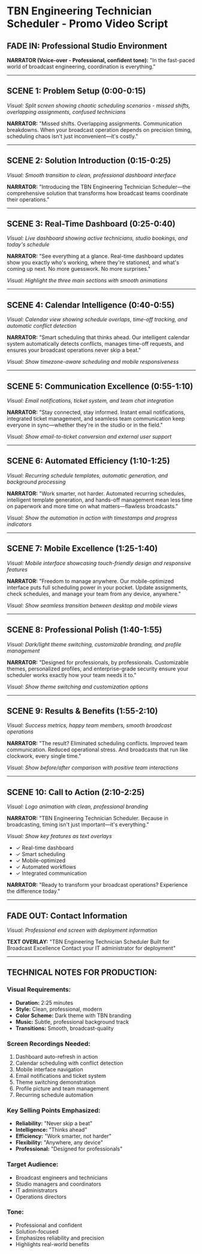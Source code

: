 # TBN Engineering Technician Scheduler - Promo Video Script

## **FADE IN: Professional Studio Environment**

**NARRATOR (Voice-over - Professional, confident tone):**
"In the fast-paced world of broadcast engineering, coordination is everything."

---

## **SCENE 1: Problem Setup (0:00-0:15)**
*Visual: Split screen showing chaotic scheduling scenarios - missed shifts, overlapping assignments, confused technicians*

**NARRATOR:**
"Missed shifts. Overlapping assignments. Communication breakdowns. When your broadcast operation depends on precision timing, scheduling chaos isn't just inconvenient—it's costly."

---

## **SCENE 2: Solution Introduction (0:15-0:25)**
*Visual: Smooth transition to clean, professional dashboard interface*

**NARRATOR:**
"Introducing the TBN Engineering Technician Scheduler—the comprehensive solution that transforms how broadcast teams coordinate their operations."

---

## **SCENE 3: Real-Time Dashboard (0:25-0:40)**
*Visual: Live dashboard showing active technicians, studio bookings, and today's schedule*

**NARRATOR:**
"See everything at a glance. Real-time dashboard updates show you exactly who's working, where they're stationed, and what's coming up next. No more guesswork. No more surprises."

*Visual: Highlight the three main sections with smooth animations*

---

## **SCENE 4: Calendar Intelligence (0:40-0:55)**
*Visual: Calendar view showing schedule overlaps, time-off tracking, and automatic conflict detection*

**NARRATOR:**
"Smart scheduling that thinks ahead. Our intelligent calendar system automatically detects conflicts, manages time-off requests, and ensures your broadcast operations never skip a beat."

*Visual: Show timezone-aware scheduling and mobile responsiveness*

---

## **SCENE 5: Communication Excellence (0:55-1:10)**
*Visual: Email notifications, ticket system, and team chat integration*

**NARRATOR:**
"Stay connected, stay informed. Instant email notifications, integrated ticket management, and seamless team communication keep everyone in sync—whether they're in the studio or in the field."

*Visual: Show email-to-ticket conversion and external user support*

---

## **SCENE 6: Automated Efficiency (1:10-1:25)**
*Visual: Recurring schedule templates, automatic generation, and background processing*

**NARRATOR:**
"Work smarter, not harder. Automated recurring schedules, intelligent template generation, and hands-off management mean less time on paperwork and more time on what matters—flawless broadcasts."

*Visual: Show the automation in action with timestamps and progress indicators*

---

## **SCENE 7: Mobile Excellence (1:25-1:40)**
*Visual: Mobile interface showcasing touch-friendly design and responsive features*

**NARRATOR:**
"Freedom to manage anywhere. Our mobile-optimized interface puts full scheduling power in your pocket. Update assignments, check schedules, and manage your team from any device, anywhere."

*Visual: Show seamless transition between desktop and mobile views*

---

## **SCENE 8: Professional Polish (1:40-1:55)**
*Visual: Dark/light theme switching, customizable branding, and profile management*

**NARRATOR:**
"Designed for professionals, by professionals. Customizable themes, personalized profiles, and enterprise-grade security ensure your scheduler works exactly how your team needs it to."

*Visual: Show theme switching and customization options*

---

## **SCENE 9: Results & Benefits (1:55-2:10)**
*Visual: Success metrics, happy team members, smooth broadcast operations*

**NARRATOR:**
"The result? Eliminated scheduling conflicts. Improved team communication. Reduced operational stress. And broadcasts that run like clockwork, every single time."

*Visual: Show before/after comparison with positive team interactions*

---

## **SCENE 10: Call to Action (2:10-2:25)**
*Visual: Logo animation with clean, professional branding*

**NARRATOR:**
"TBN Engineering Technician Scheduler. Because in broadcasting, timing isn't just important—it's everything."

*Visual: Show key features as text overlays*
- ✓ Real-time dashboard
- ✓ Smart scheduling
- ✓ Mobile-optimized
- ✓ Automated workflows
- ✓ Integrated communication

**NARRATOR:**
"Ready to transform your broadcast operations? Experience the difference today."

---

## **FADE OUT: Contact Information**
*Visual: Professional end screen with deployment information*

**TEXT OVERLAY:**
"TBN Engineering Technician Scheduler
Built for Broadcast Excellence
Contact your IT administrator for deployment"

---

## **TECHNICAL NOTES FOR PRODUCTION:**

### **Visual Requirements:**
- **Duration:** 2:25 minutes
- **Style:** Clean, professional, modern
- **Color Scheme:** Dark theme with TBN branding
- **Music:** Subtle, professional background track
- **Transitions:** Smooth, broadcast-quality

### **Screen Recordings Needed:**
1. Dashboard auto-refresh in action
2. Calendar scheduling with conflict detection
3. Mobile interface navigation
4. Email notifications and ticket system
5. Theme switching demonstration
6. Profile picture and team management
7. Recurring schedule automation

### **Key Selling Points Emphasized:**
- **Reliability:** "Never skip a beat"
- **Intelligence:** "Thinks ahead"
- **Efficiency:** "Work smarter, not harder"
- **Flexibility:** "Anywhere, any device"
- **Professional:** "Designed for professionals"

### **Target Audience:**
- Broadcast engineers and technicians
- Studio managers and coordinators
- IT administrators
- Operations directors

### **Tone:**
- Professional and confident
- Solution-focused
- Emphasizes reliability and precision
- Highlights real-world benefits